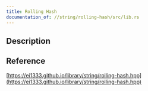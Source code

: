 ```yaml
---
title: Rolling Hash
documentation_of: //string/rolling-hash/src/lib.rs
---
```


## Description

## Reference

[https://ei1333.github.io/library/string/rolling-hash.hpp](https://ei1333.github.io/library/string/rolling-hash.hpp)
